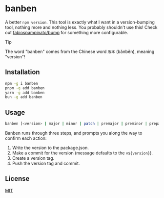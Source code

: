 # banben

A better `npm version`. This tool is exactly what I want in a version-bumping tool, nothing more and nothing less. You probably shouldn't use this! Check out [fabiospampinato/bump](https://github.com/fabiospampinato/bump) for something more configurable.

> [!TIP]
> The word "banben" comes from the Chinese word `版本` (bǎnběn), meaning "version"!

## Installation

```sh
npm -g i banben
pnpm -g add banben
yarn -g add banben
bun -g add banben
```

## Usage

```sh
banben [<version> | major | minor | patch | premajor | preminor | prepatch | prerelease]
```

Banben runs through three steps, and prompts you along the way to confirm each action:

1. Write the version to the package.json.
2. Make a commit for the version (message defaults to the `v${version}`).
3. Create a version tag.
4. Push the version tag and commit.

## License

[MIT](LICENSE)
